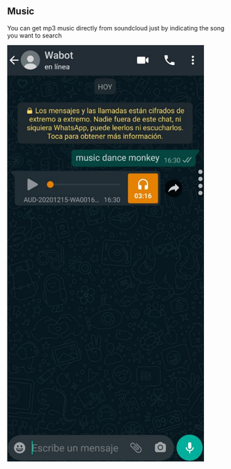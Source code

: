 ## Music

You can get mp3 music directly from soundcloud just by indicating the song you want to search

![image](./image.png)